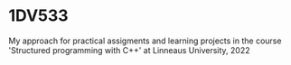 # 1DV533
My approach for practical assigments and learning projects in the course 'Structured programming with C++' at Linneaus University, 2022
